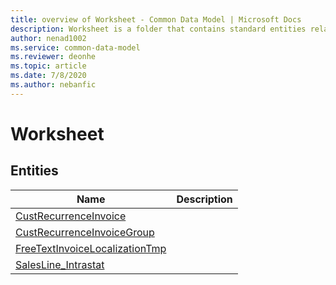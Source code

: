 ```yaml
---
title: overview of Worksheet - Common Data Model | Microsoft Docs
description: Worksheet is a folder that contains standard entities related to the Common Data Model.
author: nenad1002
ms.service: common-data-model
ms.reviewer: deonhe
ms.topic: article
ms.date: 7/8/2020
ms.author: nebanfic
---
```


# Worksheet


## Entities

|Name|Description|
|---|---|
|[CustRecurrenceInvoice](CustRecurrenceInvoice.md)||
|[CustRecurrenceInvoiceGroup](CustRecurrenceInvoiceGroup.md)||
|[FreeTextInvoiceLocalizationTmp](FreeTextInvoiceLocalizationTmp.md)||
|[SalesLine_Intrastat](SalesLine_Intrastat.md)||

